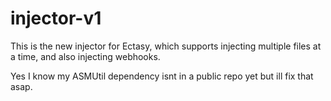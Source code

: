 # injector-v1

This is the new injector for Ectasy, which supports injecting multiple files at a time, and also injecting webhooks.

Yes I know my ASMUtil dependency isnt in a public repo yet but ill fix that asap.
